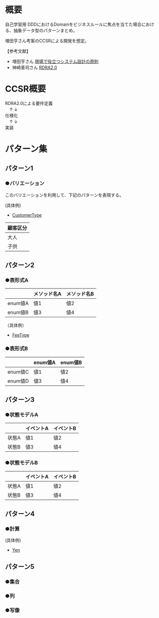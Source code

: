 # 概要
自己学習用
DDDにおけるDomainをビジネスルールに焦点を当てた場合における、抽象データ型のパターンまとめ。

増田亨さん考案のCCSRによる開発を想定。

【参考文献】
- 増田亨さん [現場で役立つシステム設計の原則](https://www.amazon.co.jp/%E7%8F%BE%E5%A0%B4%E3%81%A7%E5%BD%B9%E7%AB%8B%E3%81%A4%E3%82%B7%E3%82%B9%E3%83%86%E3%83%A0%E8%A8%AD%E8%A8%88%E3%81%AE%E5%8E%9F%E5%89%87-%E3%80%9C%E5%A4%89%E6%9B%B4%E3%82%92%E6%A5%BD%E3%81%A7%E5%AE%89%E5%85%A8%E3%81%AB%E3%81%99%E3%82%8B%E3%82%AA%E3%83%96%E3%82%B8%E3%82%A7%E3%82%AF%E3%83%88%E6%8C%87%E5%90%91%E3%81%AE%E5%AE%9F%E8%B7%B5%E6%8A%80%E6%B3%95-%E5%A2%97%E7%94%B0-%E4%BA%A8-ebook/dp/B073GSDBGT)
- 神崎善司さん [RDRA2.0](https://www.amazon.co.jp/RDRA2-0-%E3%83%8F%E3%83%B3%E3%83%89%E3%83%96%E3%83%83%E3%82%AF-%E8%BB%BD%E3%81%8F%E6%9F%94%E8%BB%9F%E3%81%A7%E7%B2%BE%E5%BA%A6%E3%81%AE%E9%AB%98%E3%81%84%E8%A6%81%E4%BB%B6%E5%AE%9A%E7%BE%A9%E3%81%AE%E3%83%A2%E3%83%87%E3%83%AA%E3%83%B3%E3%82%B0%E6%89%8B%E6%B3%95-%E7%A5%9E%E5%B4%8E%E5%96%84%E5%8F%B8-ebook/dp/B07STQZFBX)

# CCSR概要
RDRA2.0による要件定義<br>
　↑   ↓<br>
仕様化<br>
　↑   ↓<br>
実装

# パターン集

## パターン1
### ●バリエーション
このバリエーションを利用して、下記のパターンを表現する。

(具体例)
- [CustomerType](https://github.com/sakuoden/business-rule-pattern/blob/master/src/main/kotlin/com/jackthenewest/businessrulepattern/domain/model/customer/CustomerType.kt)

|顧客区分|
|---|
|大人|
|子供|

## パターン2
### ●表形式A

| |メソッド名A|メソッド名B|
|---|---|---|
|enum値A|値1|値2|
|enum値B|値3|値4|

（具体例）
- [FeeType](https://github.com/sakuoden/business-rule-pattern/blob/master/src/main/kotlin/com/jackthenewest/businessrulepattern/domain/model/fee/FeeType.kt)

### ●表形式B 

| |enum値A|enum値B|
|---|---|---|
|enum値C|値1|値2|
|enum値D|値3|値4|

## パターン3
### ●状態モデルA

| |イベントA|イベントB|
|---|---|---|
|状態A|値1|値2|
|状態B|値3|値4|

### ●状態モデルB

| |イベントA|イベントB|
|---|---|---|
|状態A|値1|値2|
|状態B|値3|値4|

## パターン4
### ●計算
(具体例)
- [Yen](https://github.com/sakuoden/business-rule-pattern/blob/master/src/main/kotlin/com/jackthenewest/businessrulepattern/domain/type/yen/Yen.kt)

## パターン5
### ●集合
### ●列
### ●写像



